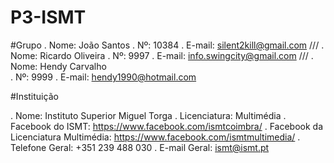 # P3-ISMT
#Grupo
. Nome: João Santos
. Nº: 10384
. E-mail: silent2kill@gmail.com
///
. Nome: Ricardo Oliveira
. Nº: 9997
. E-mail: info.swingcity@gmail.com
///
. Nome: Hendy Carvalho    
. Nº: 9999
. E-mail: hendy1990@hotmail.com

#Instituição

. Nome: Instituto Superior Miguel Torga
. Licenciatura: Multimédia
. Facebook do ISMT: https://www.facebook.com/ismtcoimbra/
. Facebook da Licenciatura Multimédia: https://www.facebook.com/ismtmultimedia/
. Telefone Geral: +351 239 488 030
. E-mail Geral: ismt@ismt.pt



